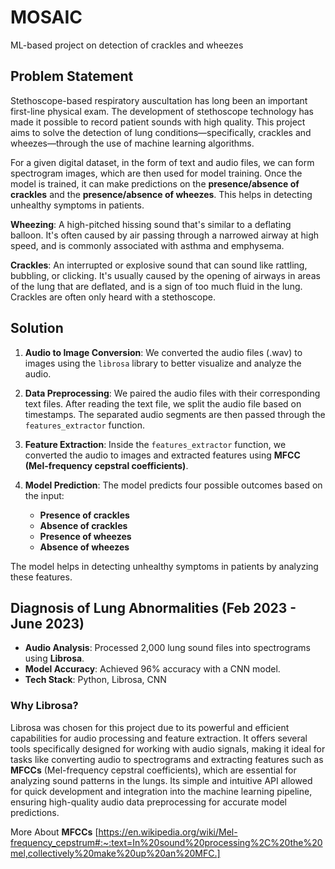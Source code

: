 # MOSAIC
ML-based project on detection of crackles and wheezes

## Problem Statement
Stethoscope-based respiratory auscultation has long been an important first-line physical exam. The development of stethoscope technology has made it possible to record patient sounds with high quality. This project aims to solve the detection of lung conditions—specifically, crackles and wheezes—through the use of machine learning algorithms.

For a given digital dataset, in the form of text and audio files, we can form spectrogram images, which are then used for model training. Once the model is trained, it can make predictions on the **presence/absence of crackles** and the **presence/absence of wheezes**. This helps in detecting unhealthy symptoms in patients.

**Wheezing**:
A high-pitched hissing sound that's similar to a deflating balloon. It's often caused by air passing through a narrowed airway at high speed, and is commonly associated with asthma and emphysema. 

**Crackles**:
An interrupted or explosive sound that can sound like rattling, bubbling, or clicking. It's usually caused by the opening of airways in areas of the lung that are deflated, and is a sign of too much fluid in the lung. Crackles are often only heard with a stethoscope. 

## Solution
1. **Audio to Image Conversion**: We converted the audio files (.wav) to images using the `librosa` library to better visualize and analyze the audio.
  
2. **Data Preprocessing**: We paired the audio files with their corresponding text files. After reading the text file, we split the audio file based on timestamps. The separated audio segments are then passed through the `features_extractor` function.

3. **Feature Extraction**: Inside the `features_extractor` function, we converted the audio to images and extracted features using **MFCC (Mel-frequency cepstral coefficients)**.

4. **Model Prediction**: The model predicts four possible outcomes based on the input:
   - **Presence of crackles**
   - **Absence of crackles**
   - **Presence of wheezes**
   - **Absence of wheezes**

The model helps in detecting unhealthy symptoms in patients by analyzing these features.

## Diagnosis of Lung Abnormalities (Feb 2023 - June 2023)

- **Audio Analysis**: Processed 2,000 lung sound files into spectrograms using **Librosa**.
- **Model Accuracy**: Achieved 96% accuracy with a CNN model.
- **Tech Stack**: Python, Librosa, CNN

### Why Librosa?
Librosa was chosen for this project due to its powerful and efficient capabilities for audio processing and feature extraction. It offers several tools specifically designed for working with audio signals, making it ideal for tasks like converting audio to spectrograms and extracting features such as **MFCCs** (Mel-frequency cepstral coefficients), which are essential for analyzing sound patterns in the lungs. Its simple and intuitive API allowed for quick development and integration into the machine learning pipeline, ensuring high-quality audio data preprocessing for accurate model predictions.

More About **MFCCs** [https://en.wikipedia.org/wiki/Mel-frequency_cepstrum#:~:text=In%20sound%20processing%2C%20the%20mel,collectively%20make%20up%20an%20MFC.]
